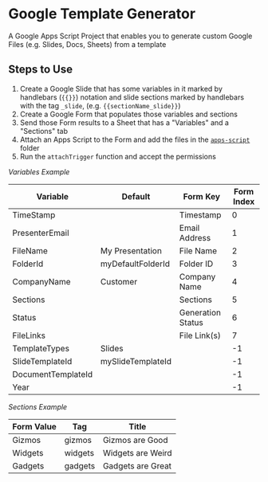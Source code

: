 # Google Template Generator
A Google Apps Script Project that enables you to generate custom Google Files (e.g. Slides, Docs, Sheets) from a template

## Steps to Use

1. Create a Google Slide that has some variables in it marked by handlebars (`{{}}`) notation and slide sections marked by handlebars with the tag `_slide`, (e.g. `{{sectionName_slide}}`)
2. Create a Google Form that populates those variables and sections
3. Send those Form results to a Sheet that has a "Variables" and a "Sections" tab
4. Attach an Apps Script to the Form and add the files in the [`apps-script`](./apps-script/) folder
5. Run the `attachTrigger` function and accept the permissions

_Variables Example_

| Variable           | Default                                      | Form Key          | Form Index |
|--------------------|----------------------------------------------|-------------------|------------|
| TimeStamp          |                                              | Timestamp         |          0 |
| PresenterEmail     |                                              | Email Address     |          1 |
| FileName           | My Presentation                              | File Name         |          2 |
| FolderId           | myDefaultFolderId                            | Folder ID         |          3 |
| CompanyName        | Customer                                     | Company Name      |          4 |
| Sections           |                                              | Sections          |          5 |
| Status             |                                              | Generation Status |          6 |
| FileLinks          |                                              | File Link(s)      |          7 |
| TemplateTypes      | Slides                                       |                   |         -1 |
| SlideTemplateId    | mySlideTemplateId                            |                   |         -1 |
| DocumentTemplateId |                                              |                   |         -1 |
| Year               |                                              |                   |         -1 |

_Sections Example_

| Form Value | Tag     | Title             |
|------------|---------|-------------------|
| Gizmos     | gizmos  | Gizmos are Good   |
| Widgets    | widgets | Widgets are Weird |
| Gadgets    | gadgets | Gadgets are Great |